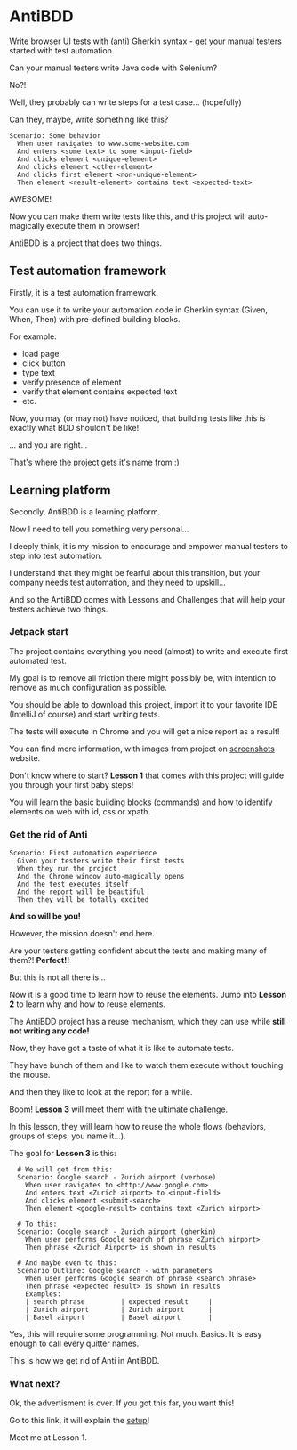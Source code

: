 # AntiBDD
Write browser UI tests with (anti) Gherkin syntax - get your manual testers started with test automation.

Can your manual testers write Java code with Selenium?

No?!

Well, they probably can write steps for a test case... (hopefully)

Can they, maybe, write something like this?

```gherkin
Scenario: Some behavior
  When user navigates to www.some-website.com
  And enters <some text> to some <input-field>
  And clicks element <unique-element>
  And clicks element <other-element>
  And clicks first element <non-unique-element>
  Then element <result-element> contains text <expected-text>
```

AWESOME!

Now you can make them write tests like this, and this project will auto-magically execute them in browser!

AntiBDD is a project that does two things.

## Test automation framework

Firstly, it is a test automation framework.

You can use it to write your automation code in Gherkin syntax (Given, When, Then) with pre-defined building blocks.

For example:

- load page
- click button
- type text
- verify presence of element
- verify that element contains expected text
- etc.

Now, you may (or may not) have noticed, that building tests like this is exactly what BDD shouldn't be like!

... and you are right...

That's where the project gets it's name from :)

## Learning platform

Secondly, AntiBDD is a learning platform.

Now I need to tell you something very personal...

I deeply think, it is my mission to encourage and empower manual testers to step into test automation.

I understand that they might be fearful about this transition, but your company needs test automation, and they need to upskill...

And so the AntiBDD comes with Lessons and Challenges that will help your testers achieve two things.

### Jetpack start

The project contains everything you need (almost) to write and execute first automated test.

My goal is to remove all friction there might possibly be, with intention to remove as much configuration as possible.

You should be able to download this project, import it to your favorite IDE (IntelliJ of course) and start writing tests.

The tests will execute in Chrome and you will get a nice report as a result!

You can find more information, with images from project on [screenshots] website.

Don't know where to start? **Lesson 1** that comes with this project will guide you through your first baby steps!

You will learn the basic building blocks (commands) and how to identify elements on web with id, css or xpath.

### Get the rid of Anti

```gherkin
Scenario: First automation experience
  Given your testers write their first tests
  When they run the project
  And the Chrome window auto-magically opens
  And the test executes itself
  And the report will be beautiful
  Then they will be totally excited
```
**And so will be you!**

However, the mission doesn't end here.

Are your testers getting confident about the tests and making many of them?! **Perfect!!**

But this is not all there is...

Now it is a good time to learn how to reuse the elements. Jump into **Lesson 2** to learn why and how to reuse elements.

The AntiBDD project has a reuse mechanism, which they can use while **still not writing any code!**

Now, they have got a taste of what it is like to automate tests.

They have bunch of them and like to watch them execute without touching the mouse.

And then they like to look at the report for a while.

Boom! **Lesson 3** will meet them with the ultimate challenge.

In this lesson, they will learn how to reuse the whole flows (behaviors, groups of steps, you name it...).

The goal for **Lesson 3** is this:

```gherkin
  # We will get from this:
  Scenario: Google search - Zurich airport (verbose)
    When user navigates to <http://www.google.com>
    And enters text <Zurich airport> to <input-field>
    And clicks element <submit-search>
    Then element <google-result> contains text <Zurich airport>

  # To this:
  Scenario: Google search - Zurich airport (gherkin)
    When user performs Google search of phrase <Zurich airport>
    Then phrase <Zurich Airport> is shown in results

  # And maybe even to this:
  Scenario Outline: Google search - with parameters
    When user performs Google search of phrase <search phrase>
    Then phrase <expected result> is shown in results
    Examples:
    | search phrase         | expected result     |
    | Zurich airport        | Zurich airport      |
    | Basel airport         | Basel airport       |
```

Yes, this will require some programming. Not much. Basics. It is easy enough to call every quitter names.

This is how we get rid of Anti in AntiBDD.

### What next?

Ok, the advertisment is over. If you got this far, you want this!

Go to this link, it will explain the [setup]!

Meet me at Lesson 1.

[screenshots]: <https://github.com/PeterKazimir/AntiBDD/wiki/Screenshots-from-the-project>
[setup]: <https://github.com/PeterKazimir/AntiBDD/wiki>
